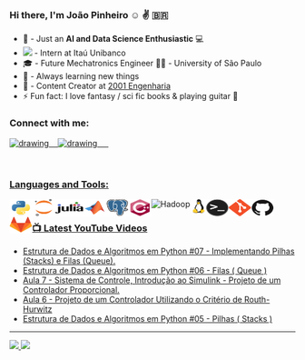 ### Hi there, I'm João Pinheiro :relaxed: :v: <!---<span>&#x1f1e7;&#x1f1f7;</span> --> 🇧🇷
- :robot: - Just an **AI and Data Science Enthusiastic** :computer:
- <img height="20" src="https://www.notion.so/image/https%3A%2F%2Fwww.itau.com.br%2Fcontent%2Fdam%2Fitau%2Fvarejo%2Flogo-itau-varejo-desktop.png?table=block&id=62aeacb2-75c7-4e0f-a5b3-402b6d32a5d7&spaceId=2dca56b8-4484-41ff-8fb1-6cfb82a4c524&width=250&userId=1c47c827-f8d2-4367-a367-09289628dd38&cache=v2" /> - Intern at Itaú Unibanco
- :mortar_board: - Future Mechatronics Engineer :wrench::microscope: - University of São Paulo
- 🌱 - Always learning new things
- :movie_camera: - Content Creator at [2001 Engenharia](https://www.youtube.com/2001Engenharia)
- ⚡ Fun fact: I love fantasy / sci fic books & playing guitar :guitar:

### Connect with me:
<!-- [<img align="left" alt="LinkedIn" width="30px" src="https://raw.githubusercontent.com/devicons/devicon/9f4f5cdb393299a81125eb5127929ea7bfe42889/icons/linkedin/linkedin-original.svg" />][linkedin]
[<img align="left" alt="YouTube" width="30px" src="https://trucao.com.br/wp-content/uploads/2018/07/youtube-logo.png" />][youtube]
[<img align="left" alt="web" width="30px" src="https://avatars.githubusercontent.com/u/64713379?s=200&v=4" />][website]
 -->
<a href="https://www.youtube.com/2001Engenharia"><img src="https://res.cloudinary.com/importdata/image/upload/v1595012354/yt_logo_jjgys4.png" alt="drawing" width="100"/>&nbsp;&nbsp;&nbsp;&nbsp;<a href="https://linkedin.com/in/joaomh/"><img src="https://res.cloudinary.com/importdata/image/upload/v1595012354/linkedin_t9qiwy.png" alt="drawing" width="100"/> &nbsp;&nbsp;&nbsp;&nbsp;

<br />

### Languages and Tools:
<img align="left" alt="Python" height="30" width="40" src="https://raw.githubusercontent.com/devicons/devicon/master/icons/python/python-original.svg" />
<img align="left" alt="Jupyter Notebook" height="30" width="40" src="https://raw.githubusercontent.com/devicons/devicon/9f4f5cdb393299a81125eb5127929ea7bfe42889/icons/jupyter/jupyter-original.svg" />
<!-- <img align="left" alt="R" height="30" width="40" src="https://raw.githubusercontent.com/devicons/devicon/9f4f5cdb393299a81125eb5127929ea7bfe42889/icons/r/r-original.svg" /> -->
<img align="left" alt="Julia" height="30" width="50" src="https://raw.githubusercontent.com/devicons/devicon/9f4f5cdb393299a81125eb5127929ea7bfe42889/icons/julia/julia-original-wordmark.svg" />
<img align="left" alt="MATLAB" height="30" width="40" src="https://raw.githubusercontent.com/devicons/devicon/9f4f5cdb393299a81125eb5127929ea7bfe42889/icons/matlab/matlab-original.svg" />
<img align="left" alt="Cpp" height="30" width="40" src="https://raw.githubusercontent.com/devicons/devicon/9f4f5cdb393299a81125eb5127929ea7bfe42889/icons/postgresql/postgresql-original.svg" />
<img align="left" alt="SQL" height="30" width="40" src="https://raw.githubusercontent.com/devicons/devicon/9f4f5cdb393299a81125eb5127929ea7bfe42889/icons/cplusplus/cplusplus-original.svg" />
<img align="left" alt="Hadoop" height="30" width="70" src="https://upload.wikimedia.org/wikipedia/commons/thumb/0/0e/Hadoop_logo.svg/664px-Hadoop_logo.svg.png" />
<!---
<img align="left" alt="TensorFlow" width="26px" src="https://raw.githubusercontent.com/github/explore/80688e429a7d4ef2fca1e82350fe8e3517d3494d/topics/tensorflow/tensorflow.png" />
<img align="left" alt="TensorFlow" width="26px" src="https://avatars0.githubusercontent.com/u/21003710?s=200&v=4" />
<img align="left" alt="scikit" width="26px" src="https://raw.githubusercontent.com/github/explore/80688e429a7d4ef2fca1e82350fe8e3517d3494d/topics/scikit-learn/scikit-learn.png" />
<img align="left" alt="ROS" width="26px" src="https://avatars3.githubusercontent.com/u/547448?s=200&v=4" />--->
<!-- <img align="left" alt="Visual Studio Code" height="30" width="40" src="https://raw.githubusercontent.com/devicons/devicon/9f4f5cdb393299a81125eb5127929ea7bfe42889/icons/vscode/vscode-original.svg" /> -->
<img align="left" alt="Linux" width="26px" src="https://raw.githubusercontent.com/devicons/devicon/9f4f5cdb393299a81125eb5127929ea7bfe42889/icons/linux/linux-original.svg" />
<img align="left" alt="Terminal" height="30" width="40"src="https://raw.githubusercontent.com/github/explore/80688e429a7d4ef2fca1e82350fe8e3517d3494d/topics/terminal/terminal.png" />
<!-- <img align="left" alt="Vim" height="30" width="40"src="https://raw.githubusercontent.com/devicons/devicon/9f4f5cdb393299a81125eb5127929ea7bfe42889/icons/vim/vim-plain.svg" /> -->
<img align="left" alt="Git" height="30" width="40" src="https://raw.githubusercontent.com/devicons/devicon/9f4f5cdb393299a81125eb5127929ea7bfe42889/icons/git/git-original.svg" />
<img align="left" alt="GitHub" height="30" width="40"src="https://raw.githubusercontent.com/devicons/devicon/9f4f5cdb393299a81125eb5127929ea7bfe42889/icons/github/github-original.svg" />
<img align="left" alt="GitLab" height="30" width="40"src="https://raw.githubusercontent.com/devicons/devicon/9f4f5cdb393299a81125eb5127929ea7bfe42889/icons/gitlab/gitlab-original.svg" />

<br />

### 📺 Latest YouTube Videos
<!-- YOUTUBE:START -->
- [Estrutura de Dados e Algoritmos em Python #07 - Implementando Pilhas (Stacks) e Filas (Queue).](https://www.youtube.com/watch?v=mx_ckrxUn8k)
- [Estrutura de Dados e Algoritmos em Python #06 - Filas ( Queue )](https://www.youtube.com/watch?v=QHxCdtSyK2s)
- [Aula 7 - Sistema de Controle, Introdução ao Simulink - Projeto de um Controlador Proporcional.](https://www.youtube.com/watch?v=knbf3Uc1XfE)
- [Aula 6 - Projeto de um Controlador Utilizando o Critério de Routh-Hurwitz](https://www.youtube.com/watch?v=LQ4BPl4XZXI)
- [Estrutura de Dados e Algoritmos em Python #05 - Pilhas ( Stacks )](https://www.youtube.com/watch?v=oeeKHeE5VjY)
<!-- YOUTUBE:END -->

---

<!-- ![Anurag's github stats](https://github-readme-stats.vercel.app/api?username=joaomh&?count_private=true)
[![Top Langs](https://github-readme-stats.vercel.app/api/top-langs/?username=joaomh&layout=compact)](https://github.com/anuraghazra/github-readme-stats) -->
 <div>
  <a href="https://github.com/joaomh">
  <img height="180em" src="https://github-readme-stats.vercel.app/api?username=joaomh&show_icons=true&theme=monokai&include_all_commits=true&count_private=true"/>
  <img height="180em" src="https://github-readme-stats.vercel.app/api/top-langs/?username=joaomh&layout=compact&langs_count=7&theme=monokai"/>
</div>
<!-- 
[website]: https://github.com/2001engenharia
[youtube]: https://www.youtube.com/2001Engenharia
[linkedin]: https://linkedin.com/in/joaomh -->
